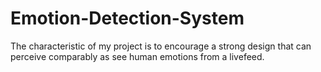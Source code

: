# Emotion-Detection-System
The characteristic of my project is to encourage a strong design that can perceive comparably as see human emotions from a livefeed.
